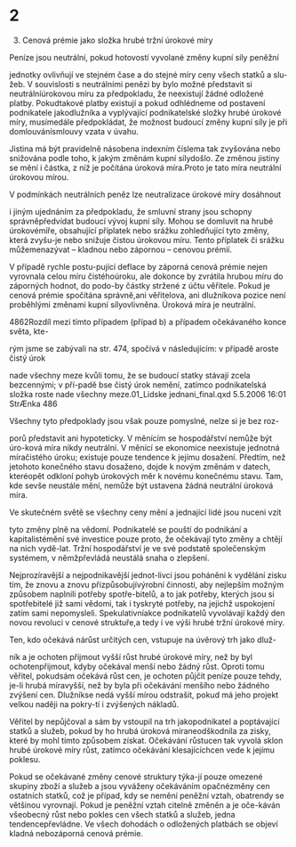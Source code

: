 # 2

3. Cenová prémie jako složka hrubé tržní úrokové míry

Peníze jsou neutrální, pokud hotovostí vyvolané změny kupní síly peněžní

jednotky ovlivňují ve stejném čase a do stejné míry ceny všech statků a slu-žeb. V souvislosti s neutrálními penězi by bylo možné představit si neutrálníúrokovou míru za předpokladu, že neexistují žádné odložené platby. Pokudtakové platby existují a pokud odhlédneme od postavení podnikatele jakodlužníka a vyplývající podnikatelské složky hrubé úrokové míry, musímedále předpokládat, že možnost budoucí změny kupní síly je při domlouvánísmlouvy vzata v úvahu.

Jistina má být pravidelně násobena indexním číslema tak zvyšována nebo snižována podle toho, k jakým změnám kupní sílydošlo. Ze změnou jistiny se mění i částka, z níž je počítána úroková míra.Proto je tato míra neutrální úrokovou mírou.

V podmínkách neutrálních peněz lze neutralizace úrokové míry dosáhnout

i jiným ujednáním za předpokladu, že smluvní strany jsou schopny správněpředvídat budoucí vývoj kupní síly. Mohou se domluvit na hrubé úrokovémíře, obsahující příplatek nebo srážku zohledňující tyto změny, která zvyšu-je nebo snižuje čistou úrokovou míru. Tento příplatek či srážku můžemenazývat – kladnou nebo zápornou – cenovou prémií.

V případě rychle postu-pující deflace by záporná cenová prémie nejen vyrovnala celou míru čistéhoúroku, ale dokonce by zvrátila hrubou míru do záporných hodnot, do podo-by částky stržené z účtu věřitele. Pokud je cenová prémie spočítána správně,ani věřitelova, ani dlužníkova pozice není proběhlými změnami kupní sílyovlivněna. Úroková míra je neutrální.

4862Rozdíl mezi tímto případem (případ b) a případem očekávaného konce světa, kte-

rým jsme se zabývali na str. 474, spočívá v následujícím: v případě aroste čistý úrok

nade všechny meze kvůli tomu, že se budoucí statky stávají zcela bezcennými; v pří-padě bse čistý úrok nemění, zatímco podnikatelská složka roste nade všechny meze.01_Lidske jednani_final.qxd 5.5.2006 16:01 StrÆnka 486

Všechny tyto předpoklady jsou však pouze pomyslné, nelze si je bez roz-

porů představit ani hypoteticky. V měnícím se hospodářství nemůže být úro-ková míra nikdy neutrální. V měnící se ekonomice neexistuje jednotná míračistého úroku; existuje pouze tendence k jejímu dosažení. Předtím, než jetohoto konečného stavu dosaženo, dojde k novým změnám v datech, kteréopět odkloní pohyb úrokových měr k novému konečnému stavu. Tam, kde sevše neustále mění, nemůže být ustavena žádná neutrální úroková míra.

Ve skutečném světě se všechny ceny mění a jednající lidé jsou nuceni vzít

tyto změny plně na vědomí. Podnikatelé se pouští do podnikání a kapitalistémění své investice pouze proto, že očekávají tyto změny a chtějí na nich vydě-lat. Tržní hospodářství je ve své podstatě společenským systémem, v němžpřevládá neustálá snaha o zlepšení.

Nejprozíravější a nejpodnikavější jednot-livci jsou poháněni k vydělání zisku tím, že znovu a znovu přizpůsobujívýrobní činnosti, aby nejlepším možným způsobem naplnili potřeby spotře-bitelů, a to jak potřeby, kterých jsou si spotřebitelé již sami vědomi, tak i tyskryté potřeby, na jejichž uspokojení zatím sami nepomysleli. Spekulativníakce podnikatelů vyvolávají každý den novou revoluci v cenové struktuře,a tedy i ve výši hrubé tržní úrokové míry.

Ten, kdo očekává nárůst určitých cen, vstupuje na úvěrový trh jako dluž-

ník a je ochoten přijmout vyšší růst hrubé úrokové míry, než by byl ochotenpřijmout, kdyby očekával menší nebo žádný růst. Oproti tomu věřitel, pokudsám očekává růst cen, je ochoten půjčit peníze pouze tehdy, je-li hrubá míravyšší, než by byla při očekávání menšího nebo žádného zvýšení cen. Dlužníkse nedá vyšší mírou odstrašit, pokud má jeho projekt velkou naději na pokry-tí i zvýšených nákladů.

Věřitel by nepůjčoval a sám by vstoupil na trh jakopodnikatel a poptávající statků a služeb, pokud by ho hrubá úroková míraneodškodnila za zisky, které by mohl tímto způsobem získat. Očekávání růstucen tak vyvolá sklon hrubé úrokové míry růst, zatímco očekávání klesajícíchcen vede k jejímu poklesu.

Pokud se očekávané změny cenové struktury týka-jí pouze omezené skupiny zboží a služeb a jsou vyváženy očekáváním opačnézměny cen ostatních statků, což je případ, kdy se nemění peněžní vztah, obatrendy se většinou vyrovnají. Pokud je peněžní vztah citelně změněn a je oče-káván všeobecný růst nebo pokles cen všech statků a služeb, jedna tendencepřevládne. Ve všech dohodách o odložených platbách se objeví kladná nebozáporná cenová prémie.
